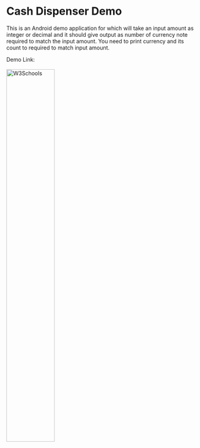 <h1>Cash Dispenser Demo</h1>
<p>
This is an Android demo application for which will take an input amount as integer or decimal and it should give output as number of currency note required to match the input amount. You need to print currency and its count to required to match input amount.
</p>

<p>
Demo Link: <a href="https://github.com/bhusarisuccess/CashDispensers/blob/master/demo/demo.gif"> <br> <br>
<img border="0" alt="W3Schools" src="https://github.com/bhusarisuccess/CashDispensers/blob/master/demo/demo.gif" width="50%" height="50%"> <br>
</a>
</p>

